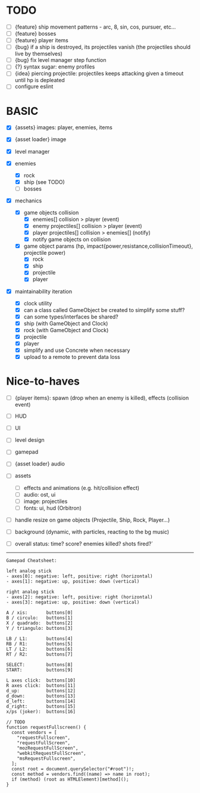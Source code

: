 # TODO

- [ ] {feature} ship movement patterns - arc, 8, sin, cos, pursuer, etc...
- [ ] {feature} bosses
- [ ] {feature} player items
- [ ] {bug} if a ship is destroyed, its projectiles vanish (the projectiles should live by themselves)
- [ ] {bug} fix level manager step function
- [ ] {?} syntax sugar: enemy profiles
- [ ] {idea} piercing projectile: projectiles keeps attacking given a timeout until hp is depleated
- [ ] configure eslint

# BASIC

- [x] {assets} images: player, enemies, items
- [x] {asset loader} image
- [x] level manager
- [x] enemies
  - [x] rock
  - [x] ship (see TODO)
  - [ ] bosses
- [x] mechanics

  - [x] game objects collision
    - [x] enemies[] collision > player (event)
    - [x] enemy projectiles[] collision > player (event)
    - [x] player projectiles[] collision > enemies[] (notify)
    - [x] notify game objects on collision
  - [x] game object params (hp, impact{power,resistance,collisionTimeout}, projectile power)
    - [x] rock
    - [x] ship
    - [x] projectile
    - [x] player

- [x] maintainability iteration

  - [x] clock utility
  - [x] can a class called GameObject be created to simplify some stuff?
  - [x] can some types/interfaces be shared?
  - [x] ship (with GameObject and Clock)
  - [x] rock (with GameObject and Clock)
  - [x] projectile
  - [x] player
  - [x] simplify and use Concrete when necessary
  - [x] upload to a remote to prevent data loss

# Nice-to-haves

- [ ] {player items}: spawn (drop when an enemy is killed), effects (collision event)
- [ ] HUD
- [ ] UI
- [ ] level design
- [ ] gamepad
- [ ] {asset loader} audio
- [ ] assets

  - [ ] effects and animations (e.g. hit/collision effect)
  - [ ] audio: ost, ui
  - [ ] image: projectiles
  - [ ] fonts: ui, hud (Orbitron)

- [ ] handle resize on game objects (Projectile, Ship, Rock, Player...)
- [ ] background (dynamic, with particles, reacting to the bg music)
- [ ] overall status: time? score? enemies killed? shots fired?`

---

```
Gamepad Cheatsheet:

left analog stick
- axes[0]: negative: left, positive: right (horizontal)
- axes[1]: negative: up, positive: down (vertical)

right analog stick
- axes[2]: negative: left, positive: right (horizontal)
- axes[3]: negative: up, positive: down (vertical)

A / xis:       buttons[0]
B / circulo:   buttons[1]
X / quadrado:  buttons[2]
Y / triangulo: buttons[3]

LB / L1:       buttons[4]
RB / R1:       buttons[5]
LT / L2:       buttons[6]
RT / R2:       buttons[7]

SELECT:        buttons[8]
START:         buttons[9]

L axes click:  buttons[10]
R axes click:  buttons[11]
d_up:          buttons[12]
d_down:        buttons[13]
d_left:        buttons[14]
d_right:       buttons[15]
x/ps (joker):  buttons[16]
```

```
// TODO
function requestFullscreen() {
  const vendors = [
    "requestFullscreen",
    "requestFullScreen",
    "mozRequestFullScreen",
    "webkitRequestFullScreen",
    "msRequestFullscreen",
  ];
  const root = document.querySelector("#root")!;
  const method = vendors.find((name) => name in root);
  if (method) (root as HTMLElement)[method]();
}

```
